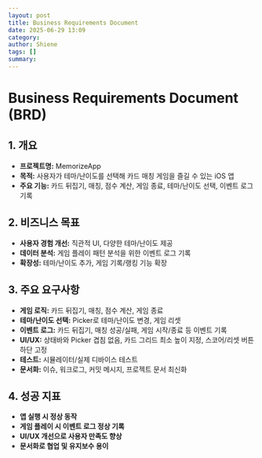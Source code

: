 ```yaml
---
layout: post
title: Business Requirements Document
date: 2025-06-29 13:09
category: 
author: Shiene
tags: []
summary: 
---
```


# Business Requirements Document (BRD)

## 1. 개요
- **프로젝트명:** MemorizeApp
- **목적:** 사용자가 테마/난이도를 선택해 카드 매칭 게임을 즐길 수 있는 iOS 앱
- **주요 기능:** 카드 뒤집기, 매칭, 점수 계산, 게임 종료, 테마/난이도 선택, 이벤트 로그 기록

## 2. 비즈니스 목표
- **사용자 경험 개선:** 직관적 UI, 다양한 테마/난이도 제공
- **데이터 분석:** 게임 플레이 패턴 분석을 위한 이벤트 로그 기록
- **확장성:** 테마/난이도 추가, 게임 기록/랭킹 기능 확장

## 3. 주요 요구사항
- **게임 로직:** 카드 뒤집기, 매칭, 점수 계산, 게임 종료
- **테마/난이도 선택:** Picker로 테마/난이도 변경, 게임 리셋
- **이벤트 로그:** 카드 뒤집기, 매칭 성공/실패, 게임 시작/종료 등 이벤트 기록
- **UI/UX:** 상태바와 Picker 겹침 없음, 카드 그리드 최소 높이 지정, 스코어/리셋 버튼 하단 고정
- **테스트:** 시뮬레이터/실제 디바이스 테스트
- **문서화:** 이슈, 워크로그, 커밋 메시지, 프로젝트 문서 최신화

## 4. 성공 지표
- **앱 실행 시 정상 동작**
- **게임 플레이 시 이벤트 로그 정상 기록**
- **UI/UX 개선으로 사용자 만족도 향상**
- **문서화로 협업 및 유지보수 용이**
